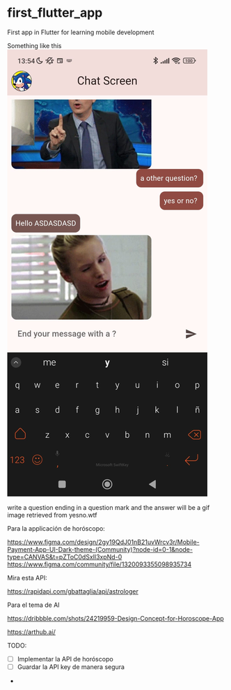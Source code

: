 # first_flutter_app
First app in Flutter for learning mobile development 

Something like this
![alt text](image.jpg)

write a question ending in a question mark and the answer will be a gif
image retrieved from yesno.wtf

Para la applicación de horóscopo: 

https://www.figma.com/design/2gy19QdJ01nB21uvWrcv3r/Mobile-Payment-App-UI-Dark-theme-(Community)?node-id=0-1&node-type=CANVAS&t=pZToC0dSxIl3xpNd-0
https://www.figma.com/community/file/1320093355098935734

Mira esta API:

https://rapidapi.com/gbattaglia/api/astrologer

Para el tema de AI 

https://dribbble.com/shots/24219959-Design-Concept-for-Horoscope-App

https://arthub.ai/ 


TODO:

- [ ] Implementar la API de horóscopo
- [ ] Guardar la API key de manera segura
- 